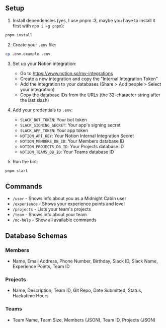 ## Setup

1. Install dependencies (yes, I use pnpm :3, maybe you have to install it first with `npm i -g pnpm`):
```bash
pnpm install
```

2. Create your `.env` file:
```bash
cp .env.example .env
```

3. Set up your Notion integration:
   - Go to https://www.notion.so/my-integrations
   - Create a new integration and copy the "Internal Integration Token"
   - Add the integration to your databases (Share > Add people > Select your integration)
   - Copy the database IDs from the URLs (the 32-character string after the last slash)

4. Add your credentials to `.env`:
   - `SLACK_BOT_TOKEN`: Your bot token
   - `SLACK_SIGNING_SECRET`: Your app's signing secret
   - `SLACK_APP_TOKEN`: Your app token
   - `NOTION_API_KEY`: Your Notion Internal Integration Secret
   - `NOTION_MEMBERS_DB_ID`: Your Members database ID
   - `NOTION_PROJECTS_DB_ID`: Your Projects database ID
   - `NOTION_TEAMS_DB_ID`: Your Teams database ID

5. Run the bot:
```bash
pnpm start
```

## Commands

- `/user` - Shows info about you as a Midnight Cabin user
- `/experience` - Shows your experience points and level
- `/projects` - Lists your team's projects
- `/team` - Shows info about your team
- `/mc-help` - Show all available commands

## Database Schemas

### Members
- Name, Email Address, Phone Number, Birthday, Slack ID, Slack Name, Experience Points, Team ID

### Projects
- Name, Description, Team ID, Git Repo, Date Submitted, Status, Hackatime Hours

### Teams
- Team Name, Team Size, Members (JSON), Team ID, Projects (JSON)
